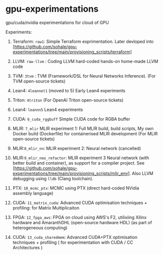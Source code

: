 # gpu-experimentations
gpu/cuda/nvidia experimentations for cloud of GPU

Experiments:


1. Terraform: `raw1`: Simple Terraform exprimentation. Later devloped into [https://github.com/sohale/gpu-experimentations/tree/main/provisioning_scripts/terraform]

2. LLVM: `raw-llvm` : Coding LLVM hard-coded hands-on home-made LLVM code

3. TVM: `3tvm` : TVM (Framework/DSL for Neural Networks Inference). (For TVM open-source tickets)

4. Lean4: `4leannet1` (moved to 5) Early Lean4 experiments

4. Triton: `4triton` (For OpenAI Triton open-source tickets)

5. Lean4: `leannn5` Lean4 experiments

6. CUDA: `6_cuda_rggbuff` Simple CUDA code for RGBA buffer

7. MLIR: `7_mlir` MLIR experiment 1: Full MLIR build, build scripts, My own Docker build (Dockerfile) for containerised MLIR development (For MLIR open-source tickets)

8. MLIR:`8_mlir_nn`: MLIR experiment 2: Neural network (cancelled)

9. MLIR:`9_mlir_neo_refactor`: MLIR experiment 3  Neural network (with better build and container), as support for a compiler project. See [https://github.com/sohale/gpu-experimentations/tree/main/provisioning_scripts/mlir_env]. Also LLVM debugging using `lldb` (Clang toolchain).

10. PTX: `10_mcmc_ptx`: MCMC using PTX (direct hard-coded NVidia assembly language)

11. CUDA: `11_matrix_cuda`: Advanced CUDA optimisation techniques + profiling: for Matrix Multiplicaiton

12. FPGA: `12_fpga_aws`: FPGA on cloud using AWS's F2, utilixiing Xilinx hardware and AmaranthDHL (open-source hardware HDL) (as part of heterogeneous computing)

13. CUDA: `13_cuda_sharedmem`: Advanced CUDA+PTX optimisation techniques + profiling ( for experimentation with CUDA / CC Architectures )



